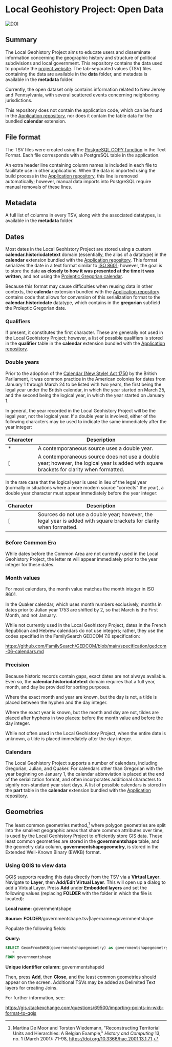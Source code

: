 # Local Geohistory Project: Open Data

[![DOI](https://zenodo.org/badge/624773291.svg)](https://zenodo.org/badge/latestdoi/624773291)

## Summary

The Local Geohistory Project aims to educate users and disseminate information concerning the geographic history and structure of political subdivisions and local government. This repository contains the data used to populate the [project website](https://www.localgeohistory.pro/en/). The tab-separated values (TSV) files containing the data are available in the **data** folder, and metadata is available in the **metadata** folder.

Currently, the open dataset only contains information related to New Jersey and Pennsylvania, with several scattered events concerning neighboring jurisdictions.

This repository does not contain the application code, which can be found in the [Application repository](https://github.com/markconnellypro/local-geohistory-project), nor does it contain the table data for the bundled **calendar** extension.

## File format

The TSV files were created using the [PostgreSQL COPY function](https://www.postgresql.org/docs/15/sql-copy.html) in the Text Format. Each file corresponds with a PostgreSQL table in the application.

An extra header line containing column names is included in each file to facilitate use in other applications. When the data is imported using the build process in the [Application repository](https://github.com/markconnellypro/local-geohistory-project), this line is removed automatically; however, manual data imports into PostgreSQL require manual removals of these lines.

## Metadata

A full list of columns in every TSV, along with the associated datatypes, is available in the **metadata** folder.

## Dates

Most dates in the Local Geohistory Project are stored using a custom **calendar.historicdatetext** domain (essentially, the alias of a datatype) in the **calendar** extension bundled with the [Application repository](https://github.com/markconnellypro/local-geohistory-project). This format serializes the date in a text format similar to [ISO 8601](https://en.wikipedia.org/wiki/ISO_8601); however, the goal is to store the date **as closely to how it was presented at the time it was written**, and not using the [Proleptic Gregorian calendar](https://en.wikipedia.org/wiki/Proleptic_Gregorian_calendar).

Because this format may cause difficulties when reusing data in other contexts, the **calendar** extension bundled with the [Application repository](https://github.com/markconnellypro/local-geohistory-project) contains code that allows for conversion of this serialization format to the **calendar.historicdate** datatype, which contains in the **gregorian** subfield the Proleptic Gregorian date.

### Qualifiers

If present, it constitutes the first character. These are generally not used in the Local Geohistory Project; however, a list of possible qualifiers is stored in the **qualifier** table in the **calendar** extension bundled with the [Application repository](https://github.com/markconnellypro/local-geohistory-project).

### Double years

Prior to the adoption of the [Calendar (New Style) Act 1750](https://en.wikipedia.org/wiki/Calendar_(New_Style)_Act_1750) by the British Parliament, it was common practice in the American colonies for dates from January 1 through March 24 to be listed with two years, the first being the legal year under the British calendar, in which the year started on March 25, and the second being the logical year, in which the year started on January 1.

In general, the year recorded in the Local Geohistory Project will be the legal year, not the logical year. If a double year is involved, either of the following characters may be used to indicate the same immediately after the year integer:

| Character | Description |
| --------- | ----------- |
| *         | A contemporaneous source uses a double year. |
| [         | A contemporaneous source does not use a double year; however, the logical year is added with square brackets for clarity when formatted. |

In the rare case that the logical year is used in lieu of the legal year (normally in situations where a more modern source "corrects" the year), a double year character must appear immediately before the year integer:

| Character | Description |
| --------- | ----------- |
| [         | Sources do not use a double year; however, the legal year is added with square brackets for clarity when formatted. |

### Before Common Era

While dates before the Common Area are not currently used in the Local Geohistory Project, the letter **m** will appear immediately prior to the year integer for these dates.

### Month values

For most calendars, the month value matches the month integer in ISO 8601.

In the Quaker calendar, which uses month numbers exclusively, months in dates prior to Julian year 1753 are shifted by 2, so that March is the First Month, and not January.

While not currently used in the Local Geohistory Project, dates in the French Republican and Hebrew calendars do not use integers; rather, they use the codes specified in the FamilySearch GEDCOM 7.0 specification:

https://github.com/FamilySearch/GEDCOM/blob/main/specification/gedcom-06-calendars.md

### Precision

Because historic records contain gaps, exact dates are not always available. Even so, the **calendar.historicdatetext** domain requires that a full year, month, and day be provided for sorting purposes.

Where the exact month and year are known, but the day is not, a tilde is placed between the hyphen and the day integer.

Where the exact year is known, but the month and day are not, tildes are placed after hyphens in two places: before the month value and before the day integer.

While not often used in the Local Geohistory Project, when the entire date is unknown, a tilde is placed immediately after the day integer.

### Calendars

The Local Geohistory Project supports a number of calendars, including Gregorian, Julian, and Quaker. For calendars other than Gregorian with the year beginning on January 1, the calendar abbreviation is placed at the end of the serialization format, and often incorporates additional characters to signify non-standard year start days. A list of possible calendars is stored in the **part** table in the **calendar** extension bundled with the [Application repository](https://github.com/markconnellypro/local-geohistory-project).

## Geometries

The least common geometries method,[^1] where polygon geometries are split into the smallest geographic areas that share common attributes over time, is used by the Local Geohistory Project to efficiently store GIS data. These least common geometries are stored in the **governmentshape** table, and the geometry data column, **governmentshapegeometry**, is stored in the Extended Well-Known Binary (EWKB) format.

### Using QGIS to view data

[QGIS](https://www.qgis.org/) supports reading this data directly from the TSV via a **Virtual Layer**. Navigate to **Layer**, then **Add/Edit Virtual Layer**. This will open up a dialog to add a Virtual Layer. Press **Add** under **Embedded layers** and set the following values (replacing **FOLDER** with the folder in which the file is located):

**Local name:** governmentshape

**Source:** **FOLDER**/governmentshape.tsv|layername=governmentshape

Populate the following fields:

**Query:**

```SQL
SELECT GeomFromEWKB(governmentshapegeometry) as governmentshapegeometryshape,
   *
FROM governmentshape
```

**Unique identifier column:** governmentshapeid

Then, press **Add**, then **Close**, and the least common geometries should appear on the screen. Additional TSVs may be added as Delimited Text layers for creating Joins.

For further information, see:

https://gis.stackexchange.com/questions/69500/importing-points-in-wkb-format-to-qgis

[^1]: Martina De Moor and Torsten Wiedemann, "Reconstructing Territorial Units and Hierarchies: A Belgian Example," *History and Computing* 13, no. 1 (March 2001): 71-98, https://doi.org/10.3366/hac.2001.13.1.71.
